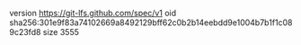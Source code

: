 version https://git-lfs.github.com/spec/v1
oid sha256:301e9f83a74102669a8492129bff62c0b2b14eebdd9e1004b7b1f1c089c23fd8
size 3555
